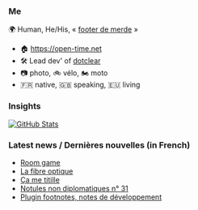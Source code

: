 ### Me

🌍 Human, He/His, « [footer de merde](https://open-time.net/post/2013/07/17/La-veritable-histoire-du-Footer-de-merde-) » 
* 🏠 https://open-time.net 
* 🛠️ Lead dev' of [dotclear](https://git.dotclear.org/dev/dotclear)
* 📷 photo, 🚲 vélo, 🏍️ moto 
* 🇫🇷 native, 🇬🇧 speaking, 🇪🇺 living

### Insights

[![GitHub Stats](https://github-readme-stats-sigma-five.vercel.app/api?username=franck-paul)](https://github.com/franck-paul)

### Latest news / Dernières nouvelles (in French)

<!-- BLOG-POST-LIST:START -->
- [Room game](https://open-time.net/post/2024/05/23/Room-game)
- [La fibre optique](https://open-time.net/post/2024/05/22/La-fibre-optique)
- [Ça me titille](https://open-time.net/post/2024/05/21/Ca-me-titille)
- [Notules non diplomatiques n° 31](https://open-time.net/post/2024/05/19/Notules-non-diplomatiques-n-31)
- [Plugin footnotes, notes de développement](https://open-time.net/post/2024/05/19/Plugin-footnotes-notes-de-developpement)
<!-- BLOG-POST-LIST:END -->
